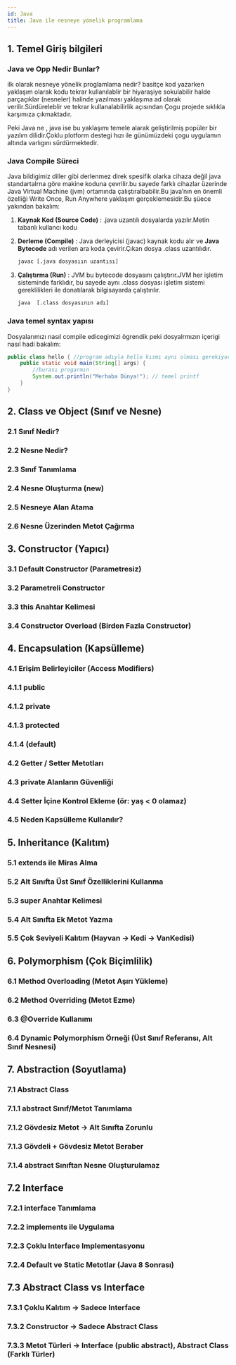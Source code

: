 ```yaml
---
id: Java
title: Java ile nesneye yönelik programlama
---
```


## 1. Temel Giriş bilgileri

### Java ve Opp Nedir Bunlar?

ilk olarak nesneye yönelik proglamlama nedir? basitçe kod yazarken yaklaşım olarak kodu tekrar kullanılablir bir hiyaraşiye sokulabilir halde parçaçıklar (nesneler) halinde yazılması yaklaşıma ad olarak verilir.Sürdüreleblir ve tekrar kullanalabilirlik açısından Çogu projede sıklıkla karşımıza çıkmaktadır.

Peki Java ne , java ise bu yaklaşımı temele alarak geliştirilmiş popüler bir yazılım dilidir.Çoklu plotform destegi hızı ile günümüzdeki çogu uygulamın altında varlıgını sürdürmektedir.

### Java Compile Süreci

Java bildigimiz diller gibi derlenmez direk spesifik olarka cihaza değil java standartalrna göre makine koduna çevrilir.bu sayede farklı cihazlar üzerinde Java Virtual Machine (jvm) ortamında çalıştıralbabilir.Bu java’nın en önemli özelliği Write Once, Run Anywhere yaklaşım gerçeklemesidir.Bu şüece yakından bakalım:

1. **Kaynak Kod (Source Code)** : 
   .java uzantılı dosyalarda yazılır.Metin tabanlı kullancı kodu

2. **Derleme (Compile)** : 
   Java derleyicisi (javac) kaynak kodu alır ve **Java Bytecode** adı verilen ara koda çevirir.Çıkan dosya .class uzantılıdır.

   ```bash
   javac [.java dosyasıın uzantısı]
   ```

3. **Çalıştırma (Run)** : 
   JVM bu bytecode dosyasını çalıştırır.JVM her işletim sisteminde farklıdır, bu sayede aynı .class dosyası işletim sistemi gereklilikleri ile donatılarak bilgisayarda çalıştırılır.

   ```bash
   java  [.class dosyasının adı]
   ```

### Java temel syntax yapısı

Dosyalarımızı nasıl compile edicegimizi ögrendik peki dosyalrmızın içerigi nasıl hadi bakalım:

```java
public class hello { //program adıyla hello kısmı aynı olması gerekiyor
    public static void main(String[] args) {
        //burası progarmın 
        System.out.println("Merhaba Dünya!"); // temel printf
    }
}
```


## 2. Class ve Object (Sınıf ve Nesne)

### 2.1 Sınıf Nedir?

### 2.2 Nesne Nedir?

### 2.3 Sınıf Tanımlama

### 2.4 Nesne Oluşturma (new)

### 2.5 Nesneye Alan Atama

### 2.6 Nesne Üzerinden Metot Çağırma

## 3. Constructor (Yapıcı)

### 3.1 Default Constructor (Parametresiz)

### 3.2 Parametreli Constructor

### 3.3 this Anahtar Kelimesi

### 3.4 Constructor Overload (Birden Fazla Constructor)

## 4. Encapsulation (Kapsülleme)

### 4.1 Erişim Belirleyiciler (Access Modifiers)

### 4.1.1 public

### 4.1.2 private

### 4.1.3 protected

### 4.1.4 (default)

### 4.2 Getter / Setter Metotları

### 4.3 private Alanların Güvenliği

### 4.4 Setter İçine Kontrol Ekleme (ör: yaş < 0 olamaz)

### 4.5 Neden Kapsülleme Kullanılır?

## 5. Inheritance (Kalıtım)

### 5.1 extends ile Miras Alma

### 5.2 Alt Sınıfta Üst Sınıf Özelliklerini Kullanma

### 5.3 super Anahtar Kelimesi

### 5.4 Alt Sınıfta Ek Metot Yazma

### 5.5 Çok Seviyeli Kalıtım (Hayvan → Kedi → VanKedisi)

## 6. Polymorphism (Çok Biçimlilik)

### 6.1 Method Overloading (Metot Aşırı Yükleme)

### 6.2 Method Overriding (Metot Ezme)

### 6.3 @Override Kullanımı

### 6.4 Dynamic Polymorphism Örneği (Üst Sınıf Referansı, Alt Sınıf Nesnesi)

## 7. Abstraction (Soyutlama)

### 7.1 Abstract Class

### 7.1.1 abstract Sınıf/Metot Tanımlama

### 7.1.2 Gövdesiz Metot → Alt Sınıfta Zorunlu

### 7.1.3 Gövdeli + Gövdesiz Metot Beraber

### 7.1.4 abstract Sınıftan Nesne Oluşturulamaz

## 7.2 Interface

### 7.2.1 interface Tanımlama

### 7.2.2 implements ile Uygulama

### 7.2.3 Çoklu Interface Implementasyonu

### 7.2.4 Default ve Static Metotlar (Java 8 Sonrası)

## 7.3 Abstract Class vs Interface

### 7.3.1 Çoklu Kalıtım → Sadece Interface

### 7.3.2 Constructor → Sadece Abstract Class

### 7.3.3 Metot Türleri → Interface (public abstract), Abstract Class (Farklı Türler)
